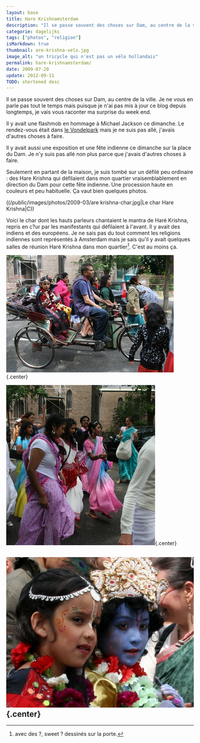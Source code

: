 ```yaml
---
layout: base
title: Hare Krishnamsterdam
description: "Il se passe souvent des choses sur Dam, au centre de la ville. Je ne vous en parle pas tout le temps mais puisque je n'ai pas mis à jour ce blog depuis longtem"
categorie: dagelijks
tags: ["photos", "religion"]
isMarkdown: true
thumbnail: are-krishna-velo.jpg
image_alt: "un tricycle qui n'est pas un vélo hollandais"
permalink: hare-krishnamsterdam/
date: 2009-07-20
update: 2012-09-11
TODO: shortened desc
---
```


Il se passe souvent des choses sur Dam, au centre de la ville. Je ne vous en parle pas tout le temps mais puisque je n'ai pas mis à jour ce blog depuis longtemps, je vais vous raconter ma surprise du week end.

Il y avait une flashmob en hommage à Michael Jackson ce dimanche. Le rendez-vous était dans [le Vondelpark](/le-vondelpark) mais je ne suis pas allé, j'avais d'autres choses à faire. 

Il y avait aussi une exposition et une fête indienne ce dimanche sur la place du Dam. Je n'y suis pas allé non plus parce que j'avais d'autres choses à faire. 

Seulement en partant de la maison, je suis tombé sur un défilé peu ordinaire : des Hare Krishna qui défilaient dans mon quartier vraisemblablement en direction du Dam pour cette fête indienne. Une procession haute en couleurs et peu habituelle. Ça vaut bien quelques photos.

((/public/images/photos/2009-03/are krishna-char.jpg|Le char Hare Krishna|C))

Voici le char dont les hauts parleurs chantaient le mantra de Haré Krishna, repris en c?ur par les manifestants qui défilaient à l'avant. Il y avait des indiens et des européens. Je ne sais pas du tout comment les religions indiennes sont représentés à Amsterdam mais je sais qu'il y avait quelques salles de réunion Haré Krishna dans mon quartier[^1]. C'est au moins ça.

![un tricycle qui n'est pas un vélo hollandais](are-krishna-velo.jpg){.center}

![des danseuses](are-krishna-danse.jpg){.center}

![les enfants maquillés](are-krishna-enfants.jpg){.center}
---
[^1]: avec des ?, sweet ? dessinés sur la porte.